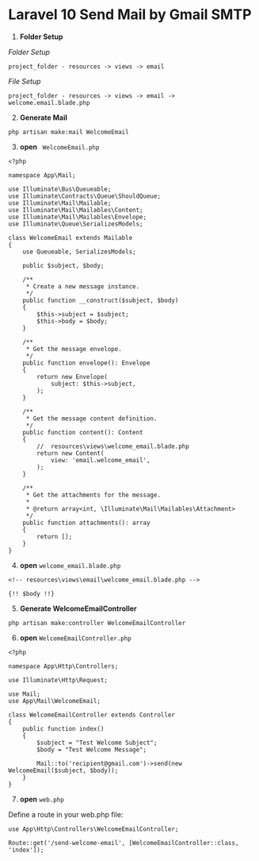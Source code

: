 # Laravel 10 Send Mail by Gmail SMTP

1. **Folder Setup**

*Folder Setup*

```
project_folder - resources -> views -> email
```

*File Setup*

```
project_folder - resources -> views -> email -> welcome.email.blade.php
```

2. **Generate Mail**

```
php artisan make:mail WelcomeEmail
```

3. **open** ` WelcomeEmail.php`

```
<?php

namespace App\Mail;

use Illuminate\Bus\Queueable;
use Illuminate\Contracts\Queue\ShouldQueue;
use Illuminate\Mail\Mailable;
use Illuminate\Mail\Mailables\Content;
use Illuminate\Mail\Mailables\Envelope;
use Illuminate\Queue\SerializesModels;

class WelcomeEmail extends Mailable
{
    use Queueable, SerializesModels;

    public $subject, $body;

    /**
     * Create a new message instance.
     */
    public function __construct($subject, $body)
    {
        $this->subject = $subject;
        $this->body = $body;
    }

    /**
     * Get the message envelope.
     */
    public function envelope(): Envelope
    {
        return new Envelope(
            subject: $this->subject,
        );
    }

    /**
     * Get the message content definition.
     */
    public function content(): Content
    {
        //  resources\views\welcome_email.blade.php
        return new Content(
            view: 'email.welcome_email',
        );
    }

    /**
     * Get the attachments for the message.
     *
     * @return array<int, \Illuminate\Mail\Mailables\Attachment>
     */
    public function attachments(): array
    {
        return [];
    }
}
```
4. **open** `welcome_email.blade.php`

```
<!-- resources\views\email\welcome_email.blade.php -->

{!! $body !!}
```

5. **Generate WelcomeEmailController**
```
php artisan make:controller WelcomeEmailController
```

6. **open** `WelcomeEmailController.php`

```
<?php

namespace App\Http\Controllers;

use Illuminate\Http\Request;

use Mail;
use App\Mail\WelcomeEmail;

class WelcomeEmailController extends Controller
{
    public function index() 
    {
        $subject = "Test Welcome Subject";
        $body = "Test Welcome Message";

        Mail::to('recipient@gmail.com')->send(new WelcomeEmail($subject, $body));
    }
}

```

7. **open** `web.php`

Define a route in your web.php file:
```
use App\Http\Controllers\WelcomeEmailController;

Route::get('/send-welcome-email', [WelcomeEmailController::class, 'index']);
```
